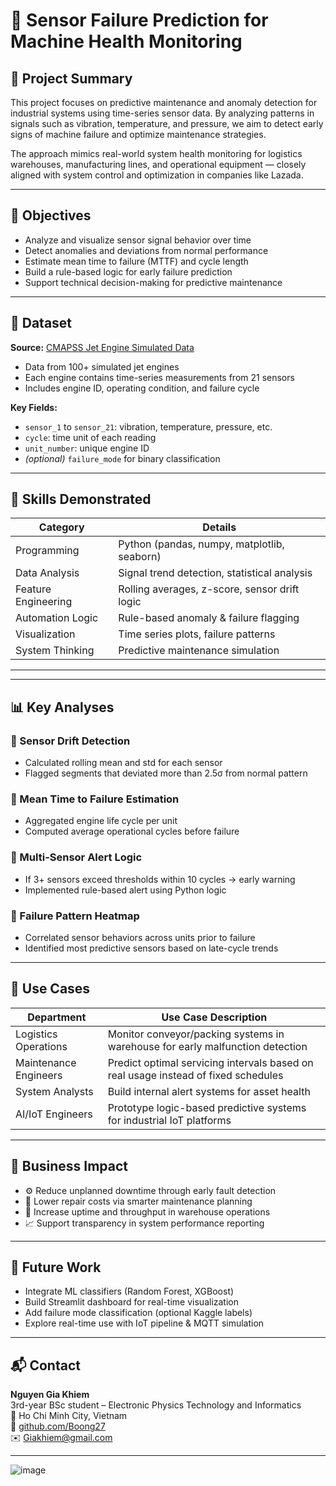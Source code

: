 # 📡 Sensor Failure Prediction for Machine Health Monitoring

## 🧾 Project Summary

This project focuses on predictive maintenance and anomaly detection for industrial systems using time-series sensor data. By analyzing patterns in signals such as vibration, temperature, and pressure, we aim to detect early signs of machine failure and optimize maintenance strategies.

The approach mimics real-world system health monitoring for logistics warehouses, manufacturing lines, and operational equipment — closely aligned with system control and optimization in companies like Lazada.

---

## 🎯 Objectives

- Analyze and visualize sensor signal behavior over time  
- Detect anomalies and deviations from normal performance  
- Estimate mean time to failure (MTTF) and cycle length  
- Build a rule-based logic for early failure prediction  
- Support technical decision-making for predictive maintenance  

---

## 📁 Dataset

**Source:** [CMAPSS Jet Engine Simulated Data](https://www.kaggle.com/datasets/palbha/cmapss-jet-engine-simulated-data ) 
- Data from 100+ simulated jet engines  
- Each engine contains time-series measurements from 21 sensors  
- Includes engine ID, operating condition, and failure cycle

**Key Fields:**
- `sensor_1` to `sensor_21`: vibration, temperature, pressure, etc.  
- `cycle`: time unit of each reading  
- `unit_number`: unique engine ID  
- *(optional)* `failure_mode` for binary classification  

---

## 🧠 Skills Demonstrated

| Category             | Details                                       |
|----------------------|-----------------------------------------------|
| Programming          | Python (pandas, numpy, matplotlib, seaborn)  |
| Data Analysis        | Signal trend detection, statistical analysis  |
| Feature Engineering  | Rolling averages, z-score, sensor drift logic|
| Automation Logic     | Rule-based anomaly & failure flagging         |
| Visualization        | Time series plots, failure patterns           |
| System Thinking      | Predictive maintenance simulation             |

---


---

## 📊 Key Analyses

### 🔹 Sensor Drift Detection
- Calculated rolling mean and std for each sensor  
- Flagged segments that deviated more than 2.5σ from normal pattern  

### 🔹 Mean Time to Failure Estimation
- Aggregated engine life cycle per unit  
- Computed average operational cycles before failure  

### 🔹 Multi-Sensor Alert Logic
- If 3+ sensors exceed thresholds within 10 cycles → early warning  
- Implemented rule-based alert using Python logic  

### 🔹 Failure Pattern Heatmap
- Correlated sensor behaviors across units prior to failure  
- Identified most predictive sensors based on late-cycle trends  

---

## 🧩 Use Cases

| Department              | Use Case Description                                                                 |
|-------------------------|----------------------------------------------------------------------------------------|
| Logistics Operations    | Monitor conveyor/packing systems in warehouse for early malfunction detection        |
| Maintenance Engineers   | Predict optimal servicing intervals based on real usage instead of fixed schedules   |
| System Analysts         | Build internal alert systems for asset health                                        |
| AI/IoT Engineers        | Prototype logic-based predictive systems for industrial IoT platforms                |

---

## 💼 Business Impact

- ⚙️ Reduce unplanned downtime through early fault detection  
- 💸 Lower repair costs via smarter maintenance planning  
- 🔄 Increase uptime and throughput in warehouse operations  
- 📈 Support transparency in system performance reporting  

---

## 🔭 Future Work

- Integrate ML classifiers (Random Forest, XGBoost)  
- Build Streamlit dashboard for real-time visualization  
- Add failure mode classification (optional Kaggle labels)  
- Explore real-time use with IoT pipeline & MQTT simulation  

---

## 📬 Contact

**Nguyen Gia Khiem**  
3rd-year BSc student – Electronic Physics Technology and Informatics  
📍 Ho Chi Minh City, Vietnam  
🔗 [github.com/Boong27](https://github.com/Boong27)  
✉️ Giakhiem@gmail.com  

---

![image](https://github.com/user-attachments/assets/a57ae425-19d9-4f50-8067-161cf1d22465)

